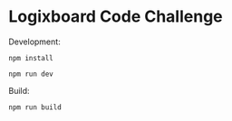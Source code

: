 # Logixboard Code Challenge

Development: 

`npm install`

`npm run dev`


Build:

`npm run build`


